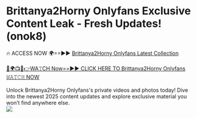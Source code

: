 # Brittanya2Horny Onlyfans Exclusive Content Leak - Fresh Updates! (onok8)

🔥 ACCESS NOW 🌍==►► <a href="https://tinyurl.com/kvy9nzfs" rel="nofollow">Brittanya2Horny Onlyfans Latest Collection</a>
<br><br>
[🔴🌍📺📱👉WA𝚃CH Now==►► CLICK HERE TO Brittanya2Horny Onlyfans 𝚆𝙰𝚃𝙲𝙷 NOW](https://tinyurl.com/kvy9nzfs)
<br><br>
Unlock Brittanya2Horny Onlyfans's private videos and photos today! Dive into the newest 2025 content updates and explore exclusive material you won’t find anywhere else.
<br>
<a href="https://tinyurl.com/kvy9nzfs" rel="nofollow" data-target="animated-image.originalLink"><img src="https://camo.githubusercontent.com/8a4f000d20f83aca3bf7ec5f350d767afa0574a8a352519fd8cfa583a6f93a33/68747470733a2f2f692e696d6775722e636f6d2f644a486b345a712e676966" data-canonical-src="https://i.imgur.com/dJHk4Zq.gif" style="max-width: 100%; display: inline-block;" data-target="animated-image.originalImage"></a>
<br>
